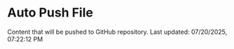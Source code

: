 # Auto Push File

Content that will be pushed to GitHub repository.
Last updated: 07/20/2025, 07:22:12 PM